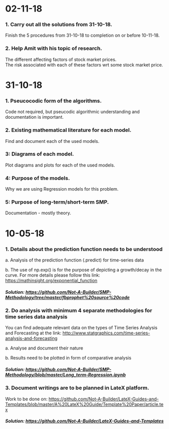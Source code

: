 # 02-11-18

### 1. Carry out all the solutions from 31-10-18.

Finish the 5 procedures from 31-10-18 to completion on or before 10-11-18.

### 2. Help Amit with his topic of research.

The different affecting factors of stock market prices.  
The risk associated with each of these factors wrt some stock market price.  

# 31-10-18

### 1. Pseucocodic form of the algorithms.

Code not required, but pseucodic algorithmic understanding and documentation is important.

### 2. Existing mathematical literature for each model.

Find and document each of the used models.

### 3: Diagrams of each model.

Plot diagrams and plots for each of the used models.

### 4: Purpose of the models.

Why we are using Regression models for this problem.

### 5: Purpose of long-term/short-term SMP.

Documentation - mostly theory.

# 10-05-18

### 1. Details about the prediction function needs to be understood

a. Analysis of the prediction function (.predict) for time-series data
    
b. The use of np.exp() is for the purpose of depicting a growth/decay in the curve. For more details please follow this link: https://mathinsight.org/exponential_function

##### Solution: https://github.com/Not-A-Builder/SMP-Methodology/tree/master/fbprophet%20source%20code

### 2. Do analysis with minimum 4 separate methodologies for time series data analysis

You can find adequate relevant data on the types of Time Series Analysis and Forecasting at the link: http://www.statgraphics.com/time-series-analysis-and-forecasting

a. Analyse and document their nature
    
b. Results need to be plotted in form of comparative analysis

##### Solution: https://github.com/Not-A-Builder/SMP-Methodology/blob/master/Long_term-Regression.ipynb

### 3. Document writings are to be planned in LateX platform.

Work to be done on: https://github.com/Not-A-Builder/LateX-Guides-and-Templates/blob/master/A%20LateX%20Guide/Template%20Paper/article.tex

##### Solution: https://github.com/Not-A-Builder/LateX-Guides-and-Templates



